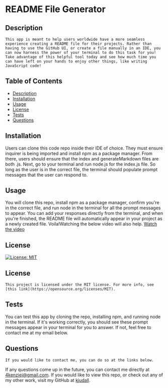 
  # README File Generator
  ## Description 
    This app is meant to help users worldwide have a more seamless experience creating a README file for their projects. Rather than having to use the GitHub UI, or create a file manually in an IDE, you can now harness the power of your terminal to do this task for you! Take advantage of this helpful tool today and see how much time you can have left on your hands to enjoy other things, like writing JavaScript code! 
  ## Table of Contents
  - [Description](#description)
  - [Installation](#installation)
  - [Usage](#usage)
  - [License](#license)
  - [Tests](#tests)
  - [Questions](#questions)
  ## Installation
  Users can clone this code repo inside their IDE of choice. They must ensure inquirer is being imported and install npm as a package manager. From there, users should ensure that the index and generateMarkdown files are both .js. Next, go to your terminal and run node.js for the index.js file. So long as the user is in the correct file, the terminal should populate prompt messages that the user can respond to.
  ## Usage
  You will clone this repo, install npm as a package manager, confirm you're in the correct file, and run node in the terminal for all the prompt messages to appear. You can add your responses directly from the terminal, and when you're finished, the README file will automatically appear in your project as a newly created file. Voila!Watching the below video will also help. 
  [Watch the video](https://drive.google.com/file/d/15QSQHfYBdadhUg_atMDBuBY0th-pgCee/view?usp=sharing)
  ## License
  [![License: MIT](https://img.shields.io/badge/License-MIT-yellow.svg)](https://opensource.org/licenses/MIT)
    
  ## License
    This project is licensed under the MIT license. For more info, see [this link](https://opensource.org/licenses/MIT).
  ## Tests 
  You can test this app by cloning the repo, installing npm, and running node in the terminal. If it's working correctly, you should see these prompt messages appear in your terminal for you to answer. If not, feel free to contact me at my email below. 
  ## Questions
    If you would like to contact me, you can do so at the links below. 
  If any questions come up in the future, you can contact me directly at 4kenziej@gmail.com. If you would like to view this repo, or check out any of my other work, visit my GitHub at [kjudall](https://github.com/kjudall/).
    